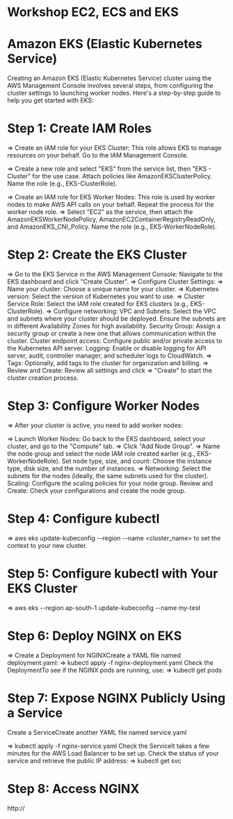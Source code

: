# Workshop EC2, ECS and EKS


# Amazon EKS (Elastic Kubernetes Service)

Creating an Amazon EKS (Elastic Kubernetes Service) cluster using the AWS Management Console involves several steps, from configuring the cluster settings to launching worker nodes. Here's a step-by-step guide to help you get started with EKS:

# Step 1: Create IAM Roles
=> Create an IAM role for your EKS Cluster: This role allows EKS to manage resources on your behalf.
Go to the IAM Management Console.

=> Create a new role and select "EKS" from the service list, then "EKS - Cluster" for the use case.
Attach policies like AmazonEKSClusterPolicy.
Name the role (e.g., EKS-ClusterRole).

=> Create an IAM role for EKS Worker Nodes: This role is used by worker nodes to make AWS API calls on your behalf.
Repeat the process for the worker node role.
=> Select "EC2" as the service, then attach the AmazonEKSWorkerNodePolicy, AmazonEC2ContainerRegistryReadOnly, and AmazonEKS_CNI_Policy.
Name the role (e.g., EKS-WorkerNodeRole).
# Step 2: Create the EKS Cluster
=> Go to the EKS Service in the AWS Management Console:
Navigate to the EKS dashboard and click "Create Cluster".
=> Configure Cluster Settings:
=> Name your cluster: Choose a unique name for your cluster.
=> Kubernetes version: Select the version of Kubernetes you want to use.
=> Cluster Service Role: Select the IAM role created for EKS clusters (e.g., EKS-ClusterRole).
=> Configure networking:
VPC and Subnets: Select the VPC and subnets where your cluster should be deployed. Ensure the subnets are in different Availability Zones for high availability.
Security Group: Assign a security group or create a new one that allows communication within the cluster.
Cluster endpoint access: Configure public and/or private access to the Kubernetes API server.
Logging: Enable or disable logging for API server, audit, controller manager, and scheduler logs to CloudWatch.
=> Tags: Optionally, add tags to the cluster for organization and billing.
=> Review and Create: Review all settings and click => "Create" to start the cluster creation process.
# Step 3: Configure Worker Nodes
=> After your cluster is active, you need to add worker nodes:

=> Launch Worker Nodes:
Go back to the EKS dashboard, select your cluster, and go to the "Compute" tab.
=> Click "Add Node Group".
=> Name the node group and select the node IAM role created earlier (e.g., EKS-WorkerNodeRole).
Set node type, size, and count: Choose the instance type, disk size, and the number of instances.
=> Networking: Select the subnets for the nodes (ideally, the same subnets used for the cluster).
Scaling: Configure the scaling policies for your node group.
Review and Create: Check your configurations and create the node group.

# Step 4: Configure kubectl


=> aws eks update-kubeconfig --region <region> --name <cluster_name> to set the context to your new cluster.


# Step 5: Configure kubectl with Your EKS Cluster
=> aws eks --region ap-south-1 update-kubeconfig --name my-test

# Step 6: Deploy NGINX on EKS
=> Create a Deployment for NGINXCreate a YAML file named deployment.yaml:
=> kubectl apply -f nginx-deployment.yaml
Check the DeploymentTo see if the NGINX pods are running, use:
=> kubectl get pods
# Step 7: Expose NGINX Publicly Using a Service

Create a ServiceCreate another YAML file named 
service.yaml  

=> kubectl apply -f nginx-service.yaml
Check the ServiceIt takes a few minutes for the AWS Load Balancer to be set up. Check the status of your service and retrieve the public IP address:
=> kubectl get svc
# Step 8: Access NGINX
http://<EXTERNAL-IP>
